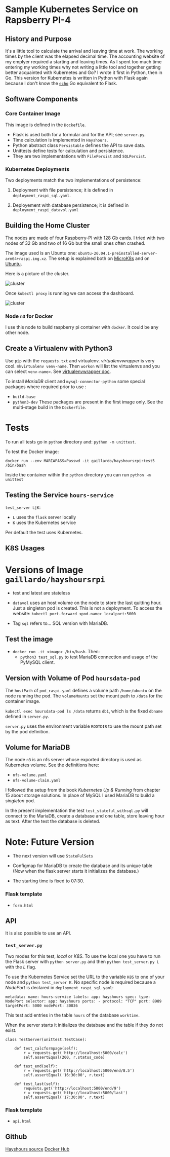 # Sample Kubernetes Service on Rapsberry PI-4

## History and Purpose

It's a little tool to calculate the arrival and leaving
time at work.
The working times by the client was the elapsed decimal time.
The accounting website of
my emplyer required a starting
and leaving times. As I spent too much time
entering my working times why not writing a little tool
and together getting better acquainted with Kubernetes and Go?
I wrote it first in Python, then in Go. This version for Kubernetes
is written in Python with Flask again because I don't know
the [`echo`](https://github.com/labstack/echo) Go equivalent
to Flask.

## Software Components

### Core Container Image

This image is defined in the `Dockefile`.

- Flask is used both for a formular and for the API; see `server.py`.
- Time calculation is implemented in `Hayshours`.
- Python abstract class `Persistable` defines the API to save data.
- Unittests define tests for calculation and persistence.
- They are two implementations with `FilePersist` and `SQLPersist`.

### Kubernetes Deployments

Two deployments match the two implementations of persistence:

1. Deployment with file persistence; it is defined in
   `deployment_raspi_sql.yaml`.

2. Deployement with database persistence; it is defined in
   `deployment_raspi_datavol.yaml`

## Building the Home Cluster

The nodes are made of four Raspberry-PI with 128 Gb cards.
I tried with two nodes of 32 Gb and two of 16 Gb but the
small ones often crashed.

The image used is an Ubuntu one: `ubuntu-20.04.1-preinstalled-server-arm64+raspi.img.xz`.
The setup is explained both on [MicroK8s](https://microk8s.io/)
and on [Ubuntu](https://ubuntu.com/tutorials/how-to-kubernetes-cluster-on-raspberry-pi#1-overview).

Here is a picture of the cluster.

![cluster](rpi-cluster.jpg)

Once `kubectl proxy` is running we can access the dashboard.

![cluster](dashboard.png)


### Node `n3` for Docker

I use this node to build raspberry pi container with `docker`.
It could be any other node.

## Create a Virtualenv with Python3

Use `pip` with the `requests.txt` and virtualenv. *virtualenvwrapper* is very cool.
`mkvirtualenv venv-name`.
Then `workon` will list the virtualenvs and you can select `venv-name>`. See [virtualenvwrapper doc](https://virtualenvwrapper.readthedocs.io/en/latest/).

To install *MariaDB* client and `mysql-connector-python`
some special packages where required prior to use :
- `build-base`
- `python3-dev`
These packages are present in the first image only.
See the multi-stage build in the `Dockerfile`.

# Tests

To run all tests go in `python` directory and: `python -m unittest`.

To test the Docker image:

`docker run --env MARIAPASS=Passwd -it gaillardo/hayshoursrpi:test5 /bin/bash`

Inside the container within the `python` directory you
can run `python -m unittest`

## Testing  the Service  `hours-service`

`test_server L|K`:

- `L` uses the `flask` server locally
- `K` uses the Kubernetes service

Per default the test uses Kubernetes.

## K8S Usages

# Versions of Image `gaillardo/hayshoursrpi`

- test and latest are stateless

- `datavol` uses an host volume on the node to store the last
  quitting hour. Just a singleton pod is created. This is not
  a deployment. To access the website:
  `kubectl port-forward <pod-name> localport:5000`

- Tag `sql` refers to... SQL version with MariaDB.

## Test the image

- `docker run -it <image> /bin/bash`. Then:
  - `python3 test_sql.py` to test MariaDB connection and
    usage of the PyMySQL client.

## Version with Volume of Pod `hoursdata-pod`

The `hostPath` of `pod_raspi.yaml` defines a volume path `/home/ubuntu`
on the node running the pod. The `volumeMounts` set the mount
path to `/data` for the container image.

`kubectl exec hoursdata-pod ls /data` returns `db1`, which is the
fixed `dbname` defined in `server.py`.

`server.py` uses the environment variable `ROOTDIR` to use the
mount path set by the pod definition.

## Volume for MariaDB

The node `n3` is an nfs server whose exported directory is used as
Kubernetes volume. See the definitions here:
- `nfs-volume.yaml`
- `nfs-volume-claim.yaml`

I followed the setup from the book *Kubernetes Up & Running* from chapter
15 about storage solutions. In place of MySQL I used MariaDB to build
a *singleton* pod.

In the present implementation the test `test_stateful_withsql.py` will
connect to the MariaDB, create a database and one table, store leaving
hour as text. After the test the database is deleted.

# Note: Future Version

- The next version will use `StateFulSets`

- Configmap for MariaDB to create the database and its unique table
  (Now when the flask server starts it initializes the database.)

- The starting time is fixed to 07:30.

### Flask template

- `form.html`

## API

It is also possible to use an API.

### `test_server.py`

Two modes for this test, *local* or *K8S*. To use the local
one you have to run the Flask server with `python server.py`
and then `python test_server.py L` with the *L* flag.

To use the Kubernetes Service set the URL to the variable
`K8S` to one of your node and `python test_server K`.
No specific node is required because a *NodePort* is
declared in `deployment_raspi_sql.yaml`:

``
metadata:
  name: hours-service
  labels:
    app: hayshours
spec:
  type: NodePort
  selector:
    app: hayshours
  ports:
    - protocol: "TCP"
      port: 8989
      targetPort: 5000
      nodePort: 30036
``

This test add entries in the table `hours` of the database
`worktime`.

When the server starts it initializes the database and the
table if they do not exist.


```
class TestServer(unittest.TestCase):

    def test_calcformpage(self):
        r = requests.get('http://localhost:5000/calc')
        self.assertEqual(200, r.status_code)

    def test_end(self):
        r = requests.get('http://localhost:5000/end/8.5')
        self.assertEqual('16:30:00', r.text)

    def test_last(self):
        requests.get('http://localhost:5000/end/9')
        r = requests.get('http://localhost:5000/last')
        self.assertEqual('17:30:00', r.text)
```

### Flask template

- `api.html`

## Github

[Hayshours source](https://github.com/OlivierGaillard/hayshoursrpi)
[Docker Hub](https://hub.docker.com/repository/docker/gaillardo/hayshoursrpi)
